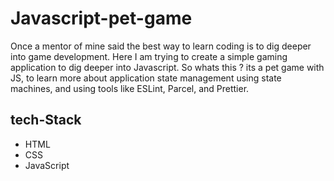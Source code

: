 # Javascript-pet-game

Once a mentor of mine said the best way to learn coding is to dig deeper into game development. Here I am trying to create a simple gaming application to dig deeper into Javascript. So whats this ? its a pet game with JS, to learn more about application state management using state machines, and using tools like ESLint, Parcel, and Prettier. 

## tech-Stack
<ul> 
  <li>HTML</li>
  <li>CSS</li>
  <li>JavaScript</li>
</ul>

